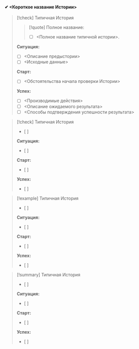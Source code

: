 #### ✔ <Короткое название Истории>

>[!check] Типичная История
>>[!quote] Полное название:
>>- [ ] <Полное название типичной истории>.
>
>**Ситуация:**
>- [ ] <Описание предыстории>
>- [ ] <Исходные данные>
>
>**Старт:**
>- [ ] <Обстоятельства начала проверки Истории>
>
>**Успех:**
>- [ ] <Производимые действия>
>- [ ] <Описание ожидаемого результата>
>- [ ] <Способы подтверждения успешности результата>


> [!check] Типичная История
>- [ ] 
>
>**Ситуация:**
>- [ ] 
>
>**Старт:**
>- [ ] 
>
>**Успех:**
>- [ ] 


>[!example] Типичная История
>- [ ] 
>
>**Ситуация:**
>- [ ] 
>
>**Старт:**
>- [ ] 
>
>**Успех:**
>- [ ] 


>[!summary] Типичная История
>- [ ] 
>
>**Ситуация:**
>- [ ] 
>
>**Старт:**
>- [ ] 
>
>**Успех:**
>- [ ] 

